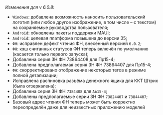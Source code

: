 _Изменения для v 6.0.8_: 
- `Windows`: добавлена возможность наносить пользовательский логотип (или любое другое изображение, в том числе – с текстом) на сохраняемые руководства пользователя;
- `Android`: обновлены пакеты поддержки MAUI;
- `Android`: целевая платформа повышена до версии 35;
- `ФН`: исправлен дефект чтения ФН, внесённый версией `6.0.2`;
- `ФН`: кэш считанных статусов ФН теперь включён по умолчанию (касается только первого запуска);
- Добавлена серия ЗН ФН 73864408 для Пр15-4;
- Добавлена предполагаемая серия ЗН ФН 73864407 для Пр15-4;
- `ФН`: скорректировано отображение некоторых тегов в режиме полной детализации;
- Исправлена распиновка разъёма денежного ящика для ККТ Штрих (была отзеркалена);
- Добавлена серия ЗН ФН `7384408` для `Ав15-4`;
- Добавлены предполагаемые серии ЗН ФН `73824407` и `73844407`;
- Базовый адрес чтения ФН теперь может быть корректно переопределён даже для неизвестных приложению моделей
